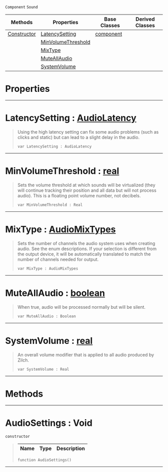  `Component` `Sound`



|Methods|Properties|Base Classes|Derived Classes|
|---|---|---|---|
|[ Constructor](https://github.com/ZilchEngine/ZilchDocs/blob/master/code_reference/class_reference/audiosettings.markdown#audiosettings-void)|[ LatencySetting](https://github.com/ZilchEngine/ZilchDocs/blob/master/code_reference/class_reference/audiosettings.markdown#latencysetting-zilch-engi)|[component](https://github.com/ZilchEngine/ZilchDocs/blob/master/code_reference/class_reference/component.markdown)| |
| |[ MinVolumeThreshold](https://github.com/ZilchEngine/ZilchDocs/blob/master/code_reference/class_reference/audiosettings.markdown#minvolumethreshold-zero)| | |
| |[ MixType](https://github.com/ZilchEngine/ZilchDocs/blob/master/code_reference/class_reference/audiosettings.markdown#mixtype-zilch-engine-docu)| | |
| |[ MuteAllAudio](https://github.com/ZilchEngine/ZilchDocs/blob/master/code_reference/class_reference/audiosettings.markdown#muteallaudio-zilch-engine)| | |
| |[ SystemVolume](https://github.com/ZilchEngine/ZilchDocs/blob/master/code_reference/class_reference/audiosettings.markdown#systemvolume-zilch-engine)| | |


 #  Properties


---  
 #  LatencySetting : [AudioLatency](https://github.com/ZilchEngine/ZilchDocs/blob/master/code_reference/enum_reference.markdown#audiolatency)

> Using the high latency setting can fix some audio problems (such as clicks and static) but can lead to a slight delay in the audio.
> ``` lang=cpp, name=Nada
> var LatencySetting : AudioLatency


---  
 #  MinVolumeThreshold : [real](https://github.com/ZilchEngine/ZilchDocs/blob/master/code_reference/nada_base_types/real.markdown)

> Sets the volume threshold at which sounds will be virtualized (they will continue tracking their position and all data but will not process audio). This is a floating point volume number, not decibels.
> ``` lang=cpp, name=Nada
> var MinVolumeThreshold : Real


---  
 #  MixType : [AudioMixTypes](https://github.com/ZilchEngine/ZilchDocs/blob/master/code_reference/enum_reference.markdown#audiomixtypes)

> Sets the number of channels the audio system uses when creating audio. See the enum descriptions. If your selection is different from the output device, it will be automatically translated to match the number of channels needed for output.
> ``` lang=cpp, name=Nada
> var MixType : AudioMixTypes


---  
 #  MuteAllAudio : [boolean](https://github.com/ZilchEngine/ZilchDocs/blob/master/code_reference/nada_base_types/boolean.markdown)

> When true, audio will be processed normally but will be silent.
> ``` lang=cpp, name=Nada
> var MuteAllAudio : Boolean


---  
 #  SystemVolume : [real](https://github.com/ZilchEngine/ZilchDocs/blob/master/code_reference/nada_base_types/real.markdown)

> An overall volume modifier that is applied to all audio produced by Zilch.
> ``` lang=cpp, name=Nada
> var SystemVolume : Real


---  
 #  Methods


---  
 #  AudioSettings : Void

 `constructor`

> 
> |Name|Type|Description|
> |---|---|---|
> ``` lang=cpp, name=Nada
> function AudioSettings()
> ``` 


---  
 

 